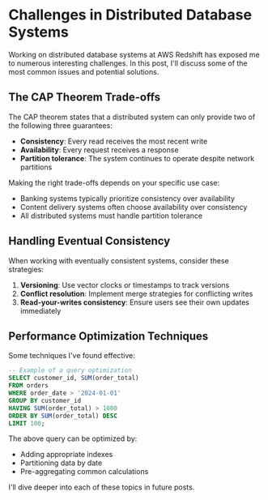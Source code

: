 # Challenges in Distributed Database Systems

Working on distributed database systems at AWS Redshift has exposed me to numerous interesting challenges. In this post, I'll discuss some of the most common issues and potential solutions.

## The CAP Theorem Trade-offs

The CAP theorem states that a distributed system can only provide two of the following three guarantees:

- **Consistency**: Every read receives the most recent write
- **Availability**: Every request receives a response
- **Partition tolerance**: The system continues to operate despite network partitions

Making the right trade-offs depends on your specific use case:

- Banking systems typically prioritize consistency over availability
- Content delivery systems often choose availability over consistency
- All distributed systems must handle partition tolerance

## Handling Eventual Consistency

When working with eventually consistent systems, consider these strategies:

1. **Versioning**: Use vector clocks or timestamps to track versions
2. **Conflict resolution**: Implement merge strategies for conflicting writes
3. **Read-your-writes consistency**: Ensure users see their own updates immediately

## Performance Optimization Techniques

Some techniques I've found effective:

```sql
-- Example of a query optimization
SELECT customer_id, SUM(order_total) 
FROM orders 
WHERE order_date > '2024-01-01'
GROUP BY customer_id
HAVING SUM(order_total) > 1000
ORDER BY SUM(order_total) DESC
LIMIT 100;
```

The above query can be optimized by:
- Adding appropriate indexes
- Partitioning data by date
- Pre-aggregating common calculations

I'll dive deeper into each of these topics in future posts.
